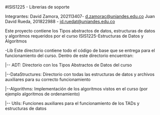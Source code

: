 #ISIS1225 - Librerias de soporte


Integrantes:
David Zamora, 202113407- d.zamorac@uniandes.edu.co 
Juan David Rueda, 201822988 - jd.ruedat@uniandes.edu.co 

Este proyecto contiene los Tipos abstractos de datos, estructuras de datos y algoritmos requeridos por el curso ISIS1225-Estructuras de Datos y Algoritmos

-Lib Este directorio contiene todo el código de base que se entrega para el funcionamiento del curso. Dentro de este directorio encuentran:

|-- ADT:  Directorio con los Tipos Abstractos de Datos del curso

|--DataStructures: Directorio con todas las estructuras de datos y archivos auxiliares para su     correcto funcionamiento

|--Algorithms: Implementación de los algoritmos vistos en el curso (por ejemplo algoritmos de ordenamiento)

|-- Utils: Funciones auxiliares para el funcionamiento de los TADs y estructuras de datos
